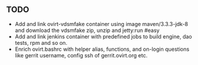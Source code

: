 TODO
---

- Add and link ovirt-vdsmfake container using image maven/3.3.3-jdk-8 and download the vdsmfake zip, unzip and jetty:run  #easy
- Add and link jenkins container with predefined jobs to build engine, dao tests, rpm and so on.
- Enrich ovirt.bashrc with helper alias, functions, and on-login questions like gerrit username, config ssh of gerrit.ovirt.org etc.

